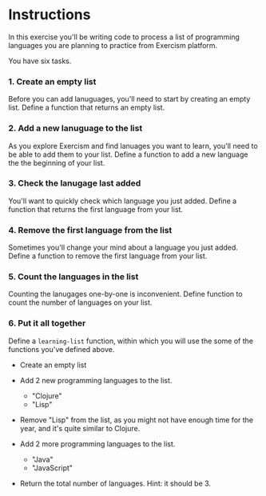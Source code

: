 # Instructions

In this exercise you'll be writing code to process a list of programming languages you are planning to practice from Exercism platform.

You have six tasks.

### 1. Create an empty list

Before you can add lanuguages, you'll need to start by creating an empty list. Define a function that returns an empty list.

### 2. Add a new lanuguage to the list
 
 As you explore Exercism and find lanuages you want to learn, you'll need to be able to add them to your list. Define a function to add a new language the the beginning of your list.
 
### 3. Check the lanugage last added

You'll want to quickly check which language you just added. Define a function that returns the first language from your list.

### 4. Remove the first language from the list

Sometimes you'll change your mind about a language you just added. Define a function to remove the first language from your list.

### 5. Count the languages in the list

Counting the lanugages one-by-one is inconvenient. Define function to count the number of languages on your list.

### 6. Put it all together

Define a `learning-list` function, within which you will use the some of the functions you've defined above.

- Create an empty list
- Add 2 new programming languages to the list.

  - "Clojure"
  - "Lisp"

- Remove "Lisp" from the list, as you might not have enough time for the year, and it's quite similar to Clojure.
- Add 2 more programming languages to the list.

  - "Java"
  - "JavaScript"

- Return the total number of languages. Hint: it should be 3.
